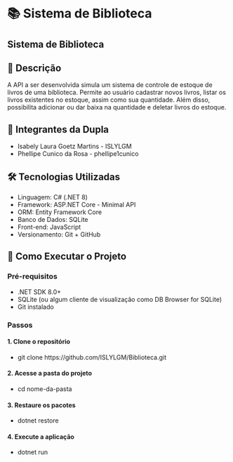 <h1> 📚 Sistema de Biblioteca </h1>
  <h2> Sistema de Biblioteca </h2>

  <h2> 🧾 Descrição </h2>
    A API a ser desenvolvida simula um sistema de controle de estoque de livros de uma biblioteca. Permite ao usuário cadastrar novos livros, listar os livros existentes no estoque, assim como sua quantidade. Além disso, possibilita adicionar ou dar baixa na           quantidade e deletar livros do estoque.

  <h2>👥 Integrantes da Dupla</h2>
    <ul>
        <li>Isabely Laura Goetz Martins - ISLYLGM</li>
        <li>Phellipe Cunico da Rosa - phellipe1cunico</li>
    </ul>

  <h2>🛠️ Tecnologias Utilizadas</h2>
    <ul>
      <li> Linguagem: C# (.NET 8) </li>
      <li> Framework: ASP.NET Core - Minimal API </li>
      <li> ORM: Entity Framework Core </li>
      <li> Banco de Dados: SQLite </li>
      <li> Front-end: JavaScript </li>
      <li> Versionamento: Git + GitHub </li>
    </ul>

  <h2> 🚀 Como Executar o Projeto </h2>
    <h3> Pré-requisitos </h3>
      <ul>
        <li>.NET SDK 8.0+</li>
        <li>SQLite (ou algum cliente de visualização como DB Browser for SQLite)</li>
        <li>Git instalado </li>
      </ul>

  <h3> Passos </h3>
    <h4> 1. Clone o repositório </h4>
      <ul><li>git clone https://github.com/ISLYLGM/Biblioteca.git</li></ul>
    <h4> 2. Acesse a pasta do projeto </h4>
      <ul><li>cd nome-da-pasta</li></ul>
    <h4> 3. Restaure os pacotes </h4>
      <ul><li>dotnet restore</li></ul>
    <h4> 4. Execute a aplicação </h4>
      <ul><li>dotnet run</li></ul>
